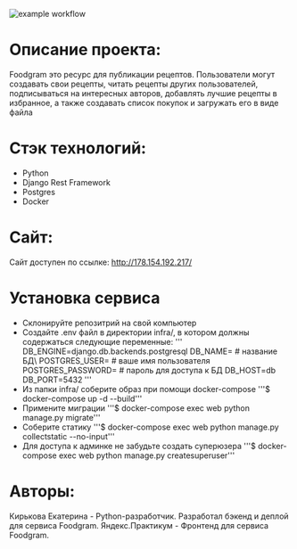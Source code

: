 ![example workflow](https://github.com/kate-kirkova/foodgram-project-react/actions/workflows/workflow.yml/badge.svg)

# Описание проекта:
Foodgram это ресурс для публикации рецептов.
Пользователи могут создавать свои рецепты, читать рецепты других пользователей, подписываться на интересных авторов, добавлять лучшие рецепты в избранное, а также создавать список покупок и загружать его в виде файла

# Стэк технологий:
- Python
- Django Rest Framework
- Postgres
- Docker

# Сайт:
Сайт доступен по ссылке: http://178.154.192.217/

# Установка сервиса
- Склонируйте репозитрий на свой компьютер
- Создайте .env файл в директории infra/, в котором должны содержаться следующие переменные:
'''
DB_ENGINE=django.db.backends.postgresql
DB_NAME= # название БД\ POSTGRES_USER= # ваше имя пользователя
POSTGRES_PASSWORD= # пароль для доступа к БД
DB_HOST=db
DB_PORT=5432
'''
- Из папки infra/ соберите образ при помощи docker-compose '''$ docker-compose up -d --build'''
- Примените миграции '''$ docker-compose exec web python manage.py migrate'''
- Соберите статику '''$ docker-compose exec web python manage.py collectstatic --no-input'''
- Для доступа к админке не забудьте создать суперюзера '''$ docker-compose exec web python manage.py createsuperuser'''

# Авторы:
Кирькова Екатерина - Python-разработчик. Разработал бэкенд и деплой для сервиса Foodgram.
Яндекс.Практикум - Фронтенд для сервиса Foodgram.
